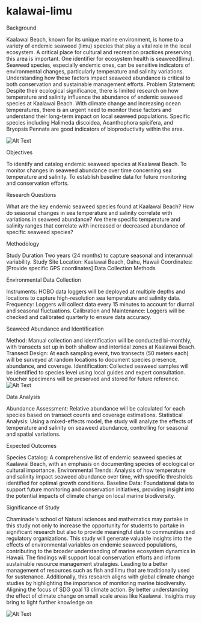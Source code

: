 # kalawai-limu
Background

Kaalawai Beach, known for its unique marine environment, is home to a variety of endemic seaweed (limu) species that play a vital role in the local ecosystem. A critical place for cultural and recreation practices preserving this area is important. One identifier for ecosystem health is seaweed(limu). Seaweed species, especially endemic ones, can be sensitive indicators of environmental changes, particularly temperature and salinity variations. Understanding how these factors impact seaweed abundance is critical to both conservation and sustainable management efforts. 
Problem Statement:
Despite their ecological significance, there is limited research on how temperature and salinity influence the abundance of endemic seaweed species at Kaalawai Beach. With climate change and increasing ocean temperatures, there is an urgent need to monitor these factors and understand their long-term impact on local seaweed populations. Specific species including Halimeda discoidea, Acanthophora spicifera, and Bryopsis Pennata are good indicators of bioproductivity within the area. 

![Alt Text](relative/path/to/kaalawai.old.hawaii.webp)

Objectives

To identify and catalog endemic seaweed species at Kaalawai Beach.
To monitor changes in seaweed abundance over time concerning sea temperature and salinity.
To establish baseline data for future monitoring and conservation efforts.

Research Questions

What are the key endemic seaweed species found at Kaalawai Beach?
How do seasonal changes in sea temperature and salinity correlate with variations in seaweed abundance?
Are there specific temperature and salinity ranges that correlate with increased or decreased abundance of specific seaweed species?

Methodology

Study Duration
Two years (24 months) to capture seasonal and interannual variability.
Study Site
Location: Kaalawai Beach, Oahu, Hawaii
Coordinates: [Provide specific GPS coordinates]
Data Collection Methods

Environmental Data Collection

Instruments: HOBO data loggers will be deployed at multiple depths and locations to capture high-resolution sea temperature and salinity data.
Frequency: Loggers will collect data every 15 minutes to account for diurnal and seasonal fluctuations.
Calibration and Maintenance: Loggers will be checked and calibrated quarterly to ensure data accuracy.

Seaweed Abundance and Identification

Method: Manual collection and identification will be conducted bi-monthly, with transects set up in both shallow and intertidal zones at Kaalawai Beach.
Transect Design: At each sampling event, two transects (50 meters each) will be surveyed at random locations to document species presence, abundance, and coverage.
Identification: Collected seaweed samples will be identified to species level using local guides and expert consultation. Voucher specimens will be preserved and stored for future reference.
![Alt Text](relative/path/to/IMG_0025.jpeg)

Data Analysis

Abundance Assessment: Relative abundance will be calculated for each species based on transect counts and coverage estimations.
Statistical Analysis: Using a mixed-effects model, the study will analyze the effects of temperature and salinity on seaweed abundance, controlling for seasonal and spatial variations.

Expected Outcomes

Species Catalog: A comprehensive list of endemic seaweed species at Kaalawai Beach, with an emphasis on documenting species of ecological or cultural importance.
Environmental Trends: Analysis of how temperature and salinity impact seaweed abundance over time, with specific thresholds identified for optimal growth conditions.
Baseline Data: Foundational data to support future monitoring and conservation initiatives, providing insight into the potential impacts of climate change on local marine biodiversity.

Significance of Study


Chaminade's school of Natural sciences and mathematics may partake in this study not only to increase the opportunity for students to partake in significant research but also to provide meaningful data to communities and regulatory organizations. This study will generate valuable insights into the effects of environmental variables on endemic seaweed populations, contributing to the broader understanding of marine ecosystem dynamics in Hawaii. The findings will support local conservation efforts and inform sustainable resource management strategies. Leading to a better management of resources such as fish and limu that are traditionally used for sustenance. Additionally, this research aligns with global climate change studies by highlighting the importance of monitoring marine biodiversity. Aligning the focus of SDG goal 13 climate action. By better understanding the effect of climate change on small scale areas like Kaalawai. Insights may bring to light further knowledge on 

![Alt Text](relative/path/to/IMG_0020.jpeg)
